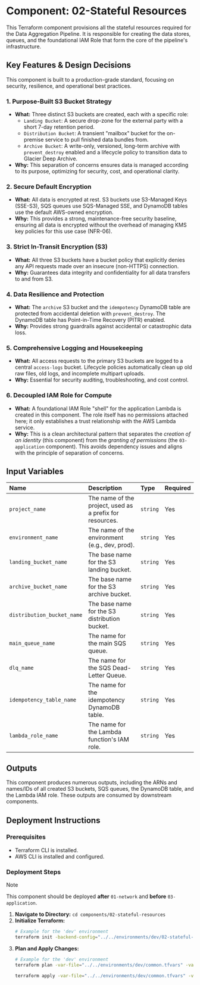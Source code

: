 # Component: 02-Stateful Resources

This Terraform component provisions all the stateful resources required for the Data Aggregation Pipeline. It is responsible for creating the data stores, queues, and the foundational IAM Role that form the core of the pipeline's infrastructure.

## Key Features & Design Decisions

This component is built to a production-grade standard, focusing on security, resilience, and operational best practices.

### 1. Purpose-Built S3 Bucket Strategy

*   **What:** Three distinct S3 buckets are created, each with a specific role:
    *   `Landing Bucket`: A secure drop-zone for the external party with a short 7-day retention period.
    *   `Distribution Bucket`: A transient "mailbox" bucket for the on-premise service to pull finished data bundles from.
    *   `Archive Bucket`: A write-only, versioned, long-term archive with `prevent_destroy` enabled and a lifecycle policy to transition data to Glacier Deep Archive.
*   **Why:** This separation of concerns ensures data is managed according to its purpose, optimizing for security, cost, and operational clarity.

### 2. Secure Default Encryption

*   **What:** All data is encrypted at rest. S3 buckets use S3-Managed Keys (SSE-S3), SQS queues use SQS-Managed SSE, and DynamoDB tables use the default AWS-owned encryption.
*   **Why:** This provides a strong, maintenance-free security baseline, ensuring all data is encrypted without the overhead of managing KMS key policies for this use case (NFR-06).

### 3. Strict In-Transit Encryption (S3)

*   **What:** All three S3 buckets have a bucket policy that explicitly denies any API requests made over an insecure (non-HTTPS) connection.
*   **Why:** Guarantees data integrity and confidentiality for all data transfers to and from S3.

### 4. Data Resilience and Protection

*   **What:** The `archive` S3 bucket and the `idempotency` DynamoDB table are protected from accidental deletion with `prevent_destroy`. The DynamoDB table has Point-in-Time Recovery (PITR) enabled.
*   **Why:** Provides strong guardrails against accidental or catastrophic data loss.

### 5. Comprehensive Logging and Housekeeping

*   **What:** All access requests to the primary S3 buckets are logged to a central `access-logs` bucket. Lifecycle policies automatically clean up old raw files, old logs, and incomplete multipart uploads.
*   **Why:** Essential for security auditing, troubleshooting, and cost control.

### 6. Decoupled IAM Role for Compute

*   **What:** A foundational IAM Role "shell" for the application Lambda is created in this component. The role itself has no permissions attached here; it only establishes a trust relationship with the AWS Lambda service.
*   **Why:** This is a clean architectural pattern that separates the *creation of an identity* (this component) from the *granting of permissions* (the `03-application` component). This avoids dependency issues and aligns with the principle of separation of concerns.

## Input Variables

| Name                       | Description                                              | Type     | Required |
|:---------------------------|:---------------------------------------------------------|:---------|:---------|
| `project_name`             | The name of the project, used as a prefix for resources. | `string` | Yes      |
| `environment_name`         | The name of the environment (e.g., dev, prod).           | `string` | Yes      |
| `landing_bucket_name`      | The base name for the S3 landing bucket.                 | `string` | Yes      |
| `archive_bucket_name`      | The base name for the S3 archive bucket.                 | `string` | Yes      |
| `distribution_bucket_name` | The base name for the S3 distribution bucket.            | `string` | Yes      |
| `main_queue_name`          | The name for the main SQS queue.                         | `string` | Yes      |
| `dlq_name`                 | The name for the SQS Dead-Letter Queue.                  | `string` | Yes      |
| `idempotency_table_name`   | The name for the idempotency DynamoDB table.             | `string` | Yes      |
| `lambda_role_name`         | The name for the Lambda function's IAM role.             | `string` | Yes      |

## Outputs

This component produces numerous outputs, including the ARNs and names/IDs of all created S3 buckets, SQS queues, the DynamoDB table, and the Lambda IAM role. These outputs are consumed by downstream components.

## Deployment Instructions

### Prerequisites

*   Terraform CLI is installed.
*   AWS CLI is installed and configured.

### Deployment Steps

> [!NOTE]
> This component should be deployed **after** `01-network` and **before** `03-application`.

1.  **Navigate to Directory:** `cd components/02-stateful-resources`
2.  **Initialize Terraform:**
    ```bash
    # Example for the 'dev' environment
    terraform init -backend-config="../../environments/dev/02-stateful-resources.backend.tfvars"
    ```
3.  **Plan and Apply Changes:**
    ```bash
    # Example for the 'dev' environment
    terraform plan -var-file="../../environments/dev/common.tfvars" -var-file="../../environments/dev/stateful-resources.tfvars"

    terraform apply -var-file="../../environments/dev/common.tfvars" -var-file="../../environments/dev/stateful-resources.tfvars"
    ```
